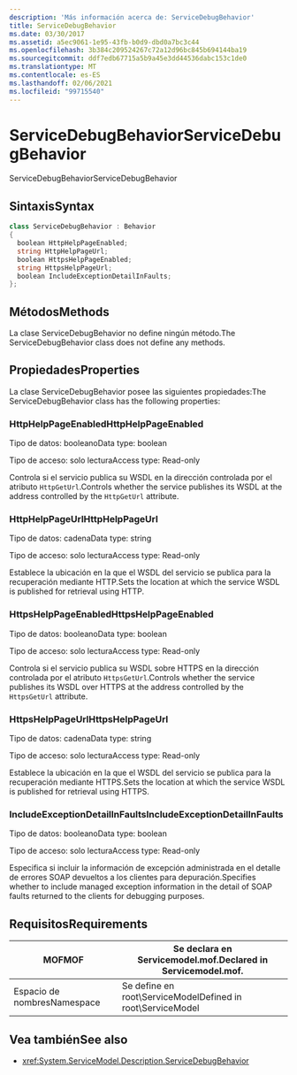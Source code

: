 ```yaml
---
description: 'Más información acerca de: ServiceDebugBehavior'
title: ServiceDebugBehavior
ms.date: 03/30/2017
ms.assetid: a5ec9061-1e95-43fb-b0d9-dbd0a7bc3c44
ms.openlocfilehash: 3b384c209524267c72a12d96bc845b694144ba19
ms.sourcegitcommit: ddf7edb67715a5b9a45e3dd44536dabc153c1de0
ms.translationtype: MT
ms.contentlocale: es-ES
ms.lasthandoff: 02/06/2021
ms.locfileid: "99715540"
---
```

# <a name="servicedebugbehavior"></a><span data-ttu-id="16d95-103">ServiceDebugBehavior</span><span class="sxs-lookup"><span data-stu-id="16d95-103">ServiceDebugBehavior</span></span>

<span data-ttu-id="16d95-104">ServiceDebugBehavior</span><span class="sxs-lookup"><span data-stu-id="16d95-104">ServiceDebugBehavior</span></span>  
  
## <a name="syntax"></a><span data-ttu-id="16d95-105">Sintaxis</span><span class="sxs-lookup"><span data-stu-id="16d95-105">Syntax</span></span>  
  
```csharp
class ServiceDebugBehavior : Behavior  
{  
  boolean HttpHelpPageEnabled;  
  string HttpHelpPageUrl;  
  boolean HttpsHelpPageEnabled;  
  string HttpsHelpPageUrl;  
  boolean IncludeExceptionDetailInFaults;  
};  
```  
  
## <a name="methods"></a><span data-ttu-id="16d95-106">Métodos</span><span class="sxs-lookup"><span data-stu-id="16d95-106">Methods</span></span>  

 <span data-ttu-id="16d95-107">La clase ServiceDebugBehavior no define ningún método.</span><span class="sxs-lookup"><span data-stu-id="16d95-107">The ServiceDebugBehavior class does not define any methods.</span></span>  
  
## <a name="properties"></a><span data-ttu-id="16d95-108">Propiedades</span><span class="sxs-lookup"><span data-stu-id="16d95-108">Properties</span></span>  

 <span data-ttu-id="16d95-109">La clase ServiceDebugBehavior posee las siguientes propiedades:</span><span class="sxs-lookup"><span data-stu-id="16d95-109">The ServiceDebugBehavior class has the following properties:</span></span>  
  
### <a name="httphelppageenabled"></a><span data-ttu-id="16d95-110">HttpHelpPageEnabled</span><span class="sxs-lookup"><span data-stu-id="16d95-110">HttpHelpPageEnabled</span></span>  

 <span data-ttu-id="16d95-111">Tipo de datos: booleano</span><span class="sxs-lookup"><span data-stu-id="16d95-111">Data type: boolean</span></span>  
  
 <span data-ttu-id="16d95-112">Tipo de acceso: solo lectura</span><span class="sxs-lookup"><span data-stu-id="16d95-112">Access type: Read-only</span></span>  
  
 <span data-ttu-id="16d95-113">Controla si el servicio publica su WSDL en la dirección controlada por el atributo `HttpGetUrl`.</span><span class="sxs-lookup"><span data-stu-id="16d95-113">Controls whether the service publishes its WSDL at the address controlled by the `HttpGetUrl` attribute.</span></span>  
  
### <a name="httphelppageurl"></a><span data-ttu-id="16d95-114">HttpHelpPageUrl</span><span class="sxs-lookup"><span data-stu-id="16d95-114">HttpHelpPageUrl</span></span>  

 <span data-ttu-id="16d95-115">Tipo de datos: cadena</span><span class="sxs-lookup"><span data-stu-id="16d95-115">Data type: string</span></span>  
  
 <span data-ttu-id="16d95-116">Tipo de acceso: solo lectura</span><span class="sxs-lookup"><span data-stu-id="16d95-116">Access type: Read-only</span></span>  
  
 <span data-ttu-id="16d95-117">Establece la ubicación en la que el WSDL del servicio se publica para la recuperación mediante HTTP.</span><span class="sxs-lookup"><span data-stu-id="16d95-117">Sets the location at which the service WSDL is published for retrieval using HTTP.</span></span>  
  
### <a name="httpshelppageenabled"></a><span data-ttu-id="16d95-118">HttpsHelpPageEnabled</span><span class="sxs-lookup"><span data-stu-id="16d95-118">HttpsHelpPageEnabled</span></span>  

 <span data-ttu-id="16d95-119">Tipo de datos: booleano</span><span class="sxs-lookup"><span data-stu-id="16d95-119">Data type: boolean</span></span>  
  
 <span data-ttu-id="16d95-120">Tipo de acceso: solo lectura</span><span class="sxs-lookup"><span data-stu-id="16d95-120">Access type: Read-only</span></span>  
  
 <span data-ttu-id="16d95-121">Controla si el servicio publica su WSDL sobre HTTPS en la dirección controlada por el atributo `HttpsGetUrl`.</span><span class="sxs-lookup"><span data-stu-id="16d95-121">Controls whether the service publishes its WSDL over HTTPS at the address controlled by the `HttpsGetUrl` attribute.</span></span>  
  
### <a name="httpshelppageurl"></a><span data-ttu-id="16d95-122">HttpsHelpPageUrl</span><span class="sxs-lookup"><span data-stu-id="16d95-122">HttpsHelpPageUrl</span></span>  

 <span data-ttu-id="16d95-123">Tipo de datos: cadena</span><span class="sxs-lookup"><span data-stu-id="16d95-123">Data type: string</span></span>  
  
 <span data-ttu-id="16d95-124">Tipo de acceso: solo lectura</span><span class="sxs-lookup"><span data-stu-id="16d95-124">Access type: Read-only</span></span>  
  
 <span data-ttu-id="16d95-125">Establece la ubicación en la que el WSDL del servicio se publica para la recuperación mediante HTTPS.</span><span class="sxs-lookup"><span data-stu-id="16d95-125">Sets the location at which the service WSDL is published for retrieval using HTTPS.</span></span>  
  
### <a name="includeexceptiondetailinfaults"></a><span data-ttu-id="16d95-126">IncludeExceptionDetailInFaults</span><span class="sxs-lookup"><span data-stu-id="16d95-126">IncludeExceptionDetailInFaults</span></span>  

 <span data-ttu-id="16d95-127">Tipo de datos: booleano</span><span class="sxs-lookup"><span data-stu-id="16d95-127">Data type: boolean</span></span>  
  
 <span data-ttu-id="16d95-128">Tipo de acceso: solo lectura</span><span class="sxs-lookup"><span data-stu-id="16d95-128">Access type: Read-only</span></span>  
  
 <span data-ttu-id="16d95-129">Especifica si incluir la información de excepción administrada en el detalle de errores  SOAP devueltos a los clientes para depuración.</span><span class="sxs-lookup"><span data-stu-id="16d95-129">Specifies whether to include managed exception information in the detail of SOAP faults returned to the clients for debugging purposes.</span></span>  
  
## <a name="requirements"></a><span data-ttu-id="16d95-130">Requisitos</span><span class="sxs-lookup"><span data-stu-id="16d95-130">Requirements</span></span>  
  
|<span data-ttu-id="16d95-131">MOF</span><span class="sxs-lookup"><span data-stu-id="16d95-131">MOF</span></span>|<span data-ttu-id="16d95-132">Se declara en Servicemodel.mof.</span><span class="sxs-lookup"><span data-stu-id="16d95-132">Declared in Servicemodel.mof.</span></span>|  
|---------|-----------------------------------|  
|<span data-ttu-id="16d95-133">Espacio de nombres</span><span class="sxs-lookup"><span data-stu-id="16d95-133">Namespace</span></span>|<span data-ttu-id="16d95-134">Se define en root\ServiceModel</span><span class="sxs-lookup"><span data-stu-id="16d95-134">Defined in root\ServiceModel</span></span>|  
  
## <a name="see-also"></a><span data-ttu-id="16d95-135">Vea también</span><span class="sxs-lookup"><span data-stu-id="16d95-135">See also</span></span>

- <xref:System.ServiceModel.Description.ServiceDebugBehavior>
